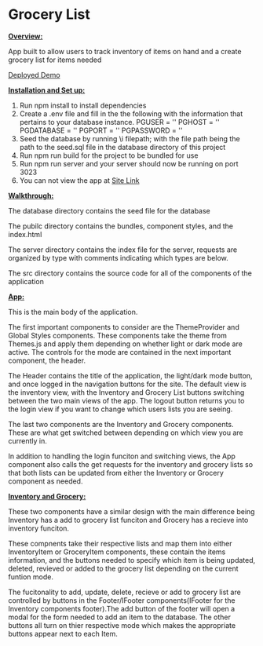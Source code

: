 # Grocery List

**<span style="text-decoration:underline;">Overview:</span>**

App built to allow users to track inventory of items on hand and a create grocery list for items needed

[Deployed Demo](http://44.197.151.146:3023)


**<span style="text-decoration:underline;">Installation and Set up:</span>**

1. Run npm install to install dependencies
2. Create a .env file and fill in the the following with the information that pertains to your database instance.
  PGUSER = ''
  PGHOST = ''
  PGDATABASE = ''
  PGPORT = ''
  PGPASSWORD = ''
3. Seed the database by running \i filepath; with the file path being the path to the seed.sql file in the database directory of this project
4. Run npm run build for the project to be bundled for use
5. Run npm run server and your server should now be running on port 3023
6. You can not view the app at [Site Link](http://localhost:3023/)

**<span style="text-decoration:underline;">Walkthrough:</span>**

The database directory contains the seed file for the database

The pubilc directory contains the bundles, component styles, and the index.html

The server directory contains the index file for the server, requests are organized by type with comments indicating which types are below.

The src directory contains the source code for all of the components of the application

**<span style="text-decoration:underline;">App:</span>**

This is the main body of the application.

The first important components to consider are the ThemeProvider and Global Styles components. These components take the theme from Themes.js and apply them depending on whether light or dark mode are active. The controls for the mode are contained in the next important component, the header.

The Header contains the title of the application, the light/dark mode button, and once logged in the navigation buttons for the site. The default view is the inventory view, with the Inventory and Grocery List buttons switching between the two main views of the app. The logout button returns you to the login view if you want to change which users lists you are seeing.

The last two components are the Inventory and Grocery components. These are what get switched between depending on which view you are currently in.

In addition to handling the login funciton and switching views, the App component also calls the get requests for the inventory and grocery lists so that both lists can be updated from either the Inventory or Grocery component as needed.

**<span style="text-decoration:underline;">Inventory and Grocery:</span>**

These two components have a similar design with the main difference being Inventory has a add to grocery list funciton and Grocery has a recieve into inventory funciton.

These compnents take their respective lists and map them into either InventoryItem or GroceryItem components, these contain the items information, and the buttons needed to specify which item is being updated, deleted, revieved or added to the grocery list depending on the current funtion mode.

The fucitonality to add, update, delete, recieve or add to grocery list are controlled by buttons in the Footer/IFooter components(IFooter for the Inventory components footer).The add button of the footer will open a modal for the form needed to add an item to the database. The other buttons all turn on thier respective mode which makes the appropriate buttons appear next to each Item.